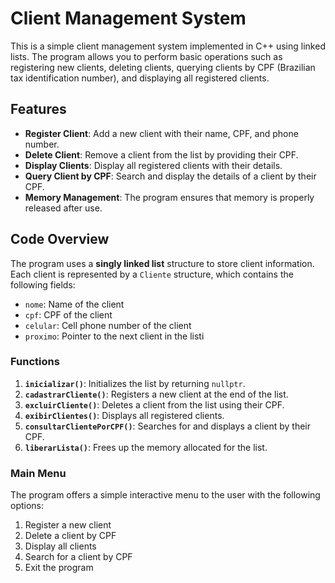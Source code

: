 # Client Management System

This is a simple client management system implemented in C++ using linked lists. The program allows you to perform basic operations such as registering new clients, deleting clients, querying clients by CPF (Brazilian tax identification number), and displaying all registered clients.

## Features

- **Register Client**: Add a new client with their name, CPF, and phone number.
- **Delete Client**: Remove a client from the list by providing their CPF.
- **Display Clients**: Display all registered clients with their details.
- **Query Client by CPF**: Search and display the details of a client by their CPF.
- **Memory Management**: The program ensures that memory is properly released after use.

## Code Overview

The program uses a **singly linked list** structure to store client information. Each client is represented by a `Cliente` structure, which contains the following fields:
- `nome`: Name of the client
- `cpf`: CPF of the client
- `celular`: Cell phone number of the client
- `proximo`: Pointer to the next client in the listi

### Functions

1. **`inicializar()`**: Initializes the list by returning `nullptr`.
2. **`cadastrarCliente()`**: Registers a new client at the end of the list.
3. **`excluirCliente()`**: Deletes a client from the list using their CPF.
4. **`exibirClientes()`**: Displays all registered clients.
5. **`consultarClientePorCPF()`**: Searches for and displays a client by their CPF.
6. **`liberarLista()`**: Frees up the memory allocated for the list.

### Main Menu

The program offers a simple interactive menu to the user with the following options:
1. Register a new client
2. Delete a client by CPF
3. Display all clients
4. Search for a client by CPF
5. Exit the program
